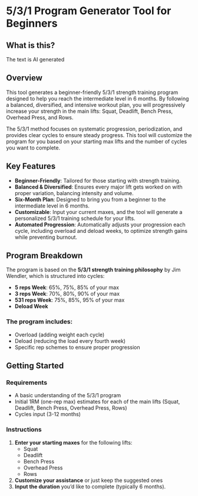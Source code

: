 # 5/3/1 Program Generator Tool for Beginners

## What is this?

The text is AI generated

## Overview

This tool generates a beginner-friendly 5/3/1 strength training program designed to help you reach the intermediate level in 6 months. By following a balanced, diversified, and intensive workout plan, you will progressively increase your strength in the main lifts: Squat, Deadlift, Bench Press, Overhead Press, and Rows.

The 5/3/1 method focuses on systematic progression, periodization, and provides clear cycles to ensure steady progress. This tool will customize the program for you based on your starting max lifts and the number of cycles you want to complete.

## Key Features

- **Beginner-Friendly**: Tailored for those starting with strength training.
- **Balanced & Diversified**: Ensures every major lift gets worked on with proper variation, balancing intensity and volume.
- **Six-Month Plan**: Designed to bring you from a beginner to the intermediate level in 6 months.
- **Customizable**: Input your current maxes, and the tool will generate a personalized 5/3/1 training schedule for your lifts.
- **Automated Progression**: Automatically adjusts your progression each cycle, including overload and deload weeks, to optimize strength gains while preventing burnout.

## Program Breakdown

The program is based on the **5/3/1 strength training philosophy** by Jim Wendler, which is structured into cycles:

- **5 reps Week**: 65%, 75%, 85% of your max
- **3 reps Week**: 70%, 80%, 90% of your max
- **531 reps Week**: 75%, 85%, 95% of your max
- **Deload Week**

### The program includes:

- Overload (adding weight each cycle)
- Deload (reducing the load every fourth week)
- Specific rep schemes to ensure proper progression

## Getting Started

### Requirements

- A basic understanding of the 5/3/1 program
- Initial 1RM (one-rep max) estimates for each of the main lifts (Squat, Deadlift, Bench Press, Overhead Press, Rows)
- Cycles input (3-12 months)

### Instructions

1. **Enter your starting maxes** for the following lifts:
   - Squat
   - Deadlift
   - Bench Press
   - Overhead Press
   - Rows
2. **Customize your assistance** or just keep the suggested ones
3. **Input the duration** you’d like to complete (typically 6 months).
